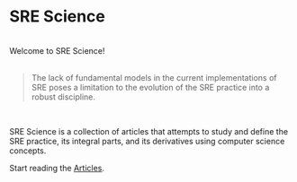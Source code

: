 # SRE Science
<br/>
Welcome to SRE Science!
<br/><br/>

> The lack of fundamental models in the current implementations of SRE poses a limitation to the evolution of the SRE practice into a robust discipline.

<br/>

SRE Science is a collection of articles that attempts to study and define the SRE practice, its integral parts, and its derivatives using computer science concepts.

Start reading the [Articles](/documentation/).
